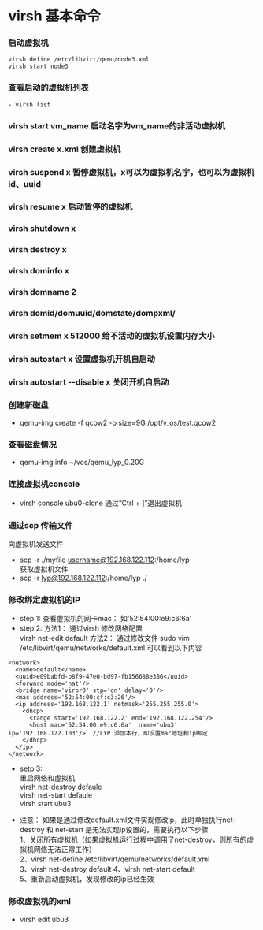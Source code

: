 # virsh 基本命令

### 启动虚拟机  
```shell
virsh define /etc/libvirt/qemu/node3.xml
virsh start node3
```

### 查看启动的虚拟机列表
```shell
- virsh list  
```

### virsh start vm_name   启动名字为vm_name的非活动虚拟机   

### virsh create x.xml		创建虚拟机 

### virsh suspend x 	暂停虚拟机，x可以为虚拟机名字，也可以为虚拟机id、uuid  

### virsh resume x	启动暂停的虚拟机   

### virsh shutdown  x
 
### virsh destroy x 

### virsh dominfo x

### virsh domname 2  

### virsh domid/domuuid/domstate/dompxml/    

### virsh  setmem x 512000 给不活动的虚拟机设置内存大小   

### virsh autostart x  设置虚拟机开机自启动  

### virsh autostart --disable x 关闭开机自启动   

### 创建新磁盘   
- qemu-img create -f qcow2 -o size=9G /opt/v_os/test.qcow2   


### 查看磁盘情况  
- qemu-img info ~/vos/qemu_lyp_0.20G

### 连接虚拟机console
- virsh console ubu0-clone
通过“Ctrl + ]”退出虚拟机

### 通过scp 传输文件
向虚拟机发送文件
- scp -r ./myfile username@192.168.122.112:/home/lyp  
获取虚拟机文件
- scp -r lyp@192.168.122.112:/home/lyp ./



### 修改绑定虚拟机的IP 
- step 1:
查看虚拟机的网卡mac： 如'52:54:00:e9:c6:6a'  
- step 2:
方法1： 通过virsh 修改网络配置  
virsh net-edit default 
方法2： 通过修改文件
sudo vim /etc/libvirt/qemu/networks/default.xml
可以看到以下内容   
```console
<network>
  <name>default</name>
  <uuid>e09babfd-b8f9-47e0-bd97-fb156688e386</uuid>
  <forward mode='nat'/>
  <bridge name='virbr0' stp='on' delay='0'/>
  <mac address='52:54:00:cf:c3:26'/>
  <ip address='192.168.122.1' netmask='255.255.255.0'>
    <dhcp>
      <range start='192.168.122.2' end='192.168.122.254'/>
      <host mac='52:54:00:e9:c6:6a'  name='ubu3' ip='192.168.122.103'/>  //LYP 添加本行，即设置mac地址和ip绑定
    </dhcp>
  </ip>
</network>
```  
- setp 3:  
重启网络和虚拟机  
virsh net-destroy defaule  
virsh net-start defaule  
virsh start ubu3    

- 注意：
如果是通过修改default.xml文件实现修改ip，此时单独执行net-destroy 和 net-start 是无法实现ip设置的，需要执行以下步骤  
1、关闭所有虚拟机（如果虚拟机运行过程中调用了net-destroy，则所有的虚拟机网络无法正常工作）   
2、virsh net-define /etc/libvirt/qemu/networks/default.xml  
3、virsh net-destroy default
4、virsh net-start default  
5、重新启动虚拟机，发现修改的ip已经生效   



### 修改虚拟机的xml  
- virsh edit ubu3






